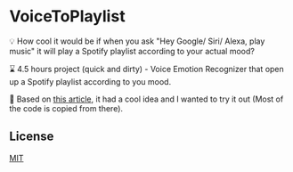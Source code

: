 # VoiceToPlaylist
💡 How cool it would be if when you ask "Hey Google/ Siri/ Alexa, play music" it will play a Spotify playlist according to your actual mood?

⌛ 4.5 hours project (quick and dirty) - Voice Emotion Recognizer that open up a Spotify playlist according to you mood.

📖 Based on [this article](https://towardsdatascience.com/building-a-speech-emotion-recognizer-using-python-4c1c7c89d713), it had a cool idea and I wanted to try it out (Most of the code is copied from there).

## License
[MIT](https://choosealicense.com/licenses/mit/)